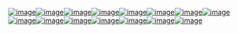 <!--
id: 37780154745
link: http://blog.hengkiardo.com/post/37780154745/social-media-report-2012
slug: social-media-report-2012
date: Wed Dec 12 2012 16:51:00 GMT+0700 (WIT)
publish: 2012-12-012
tags: sosial media, pinterest, facebook, twitter
title: Social Media Report 2012
-->


[![image](http://blog.nielsen.com/nielsenwire/social/2012/images/01.jpg)![image](http://blog.nielsen.com/nielsenwire/social/2012/images/02.jpg)![image](http://blog.nielsen.com/nielsenwire/social/2012/images/03.jpg)![image](http://blog.nielsen.com/nielsenwire/social/2012/images/04.jpg)![image](http://blog.nielsen.com/nielsenwire/social/2012/images/05.jpg)![image](http://blog.nielsen.com/nielsenwire/social/2012/images/06.jpg)![image](http://blog.nielsen.com/nielsenwire/social/2012/images/07.jpg)![image](http://blog.nielsen.com/nielsenwire/social/2012/images/08.jpg)![image](http://blog.nielsen.com/nielsenwire/social/2012/images/09.jpg)![image](http://blog.nielsen.com/nielsenwire/social/2012/images/10.jpg)![image](http://blog.nielsen.com/nielsenwire/social/2012/images/11.jpg)![image](http://blog.nielsen.com/nielsenwire/social/2012/images/12.jpg)![image](http://blog.nielsen.com/nielsenwire/social/2012/images/13.jpg)![image](http://blog.nielsen.com/nielsenwire/social/2012/images/14.jpg)![image](http://blog.nielsen.com/nielsenwire/social/2012/images/15.jpg)](http://blog.hengkiardo.com/post/37780154745/social-media-report-2012)

